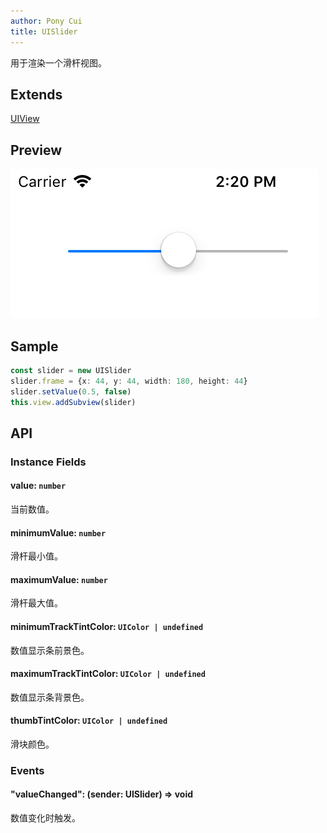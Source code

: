 ```yaml
---
author: Pony Cui
title: UISlider
---
```


用于渲染一个滑杆视图。

## Extends

[UIView](./api-uikit-uiview.md)

## Preview

![](./assets/api-uikit-uislider.png)

## Sample

```typescript
const slider = new UISlider
slider.frame = {x: 44, y: 44, width: 180, height: 44}
slider.setValue(0.5, false)
this.view.addSubview(slider)
```

## API

### Instance Fields

#### value: `number`
当前数值。

#### minimumValue: `number`
滑杆最小值。

#### maximumValue: `number`
滑杆最大值。

#### minimumTrackTintColor: `UIColor | undefined`
数值显示条前景色。

#### maximumTrackTintColor: `UIColor | undefined`
数值显示条背景色。

#### thumbTintColor: `UIColor | undefined`
滑块颜色。

### Events

#### "valueChanged": (sender: UISlider) => void
数值变化时触发。